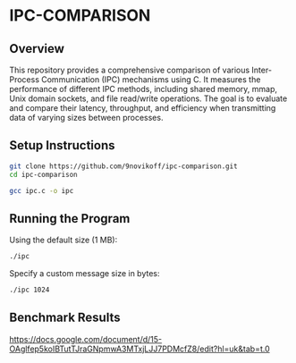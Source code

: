 # IPC-COMPARISON


## Overview
This repository provides a comprehensive comparison of various Inter-Process Communication (IPC) mechanisms using C. It measures the performance of different IPC methods, including shared memory, mmap, Unix domain sockets, and file read/write operations. The goal is to evaluate and compare their latency, throughput, and efficiency when transmitting data of varying sizes between processes.

## Setup Instructions
```sh
git clone https://github.com/9novikoff/ipc-comparison.git
cd ipc-comparison
```

```sh
gcc ipc.c -o ipc
```

## Running the Program
Using the default size (1 MB):
```sh
./ipc
```

Specify a custom message size in bytes:
```sh
./ipc 1024
```

## Benchmark Results
https://docs.google.com/document/d/15-OAglfep5koIBTutTJraGNpmwA3MTxjLJJ7PDMcfZ8/edit?hl=uk&tab=t.0
